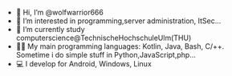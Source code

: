 - 👋 Hi, I’m @wolfwarrior666
- 👀 I’m interested in programming,server administration, ItSec...
- 🌱 I’m currently study computerscience@TechnischeHochschuleUlm(THU)
- 🏴‍☠️ My main programming languages: Kotlin, Java, Bash, C/++. Sometime i do simple stuff in Python,JavaScript,php...
- 💻 I develop for Android, Windows, Linux

<!---
wolfwarrior666/wolfwarrior666 is a ✨ special ✨ repository because its `README.md` (this file) appears on your GitHub profile.
You can click the Preview link to take a look at your changes.
--->
